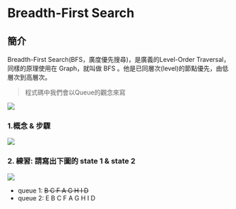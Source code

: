 # Breadth-First Search
## 簡介
Breadth-First Search(BFS，廣度優先搜尋)，是廣義的Level-Order Traversal，同樣的原理使用在 Graph，就叫做 BFS 。他是已同層次(level)的節點優先，由低層次到高層次。
> 程式碼中我們會以Queue的觀念來寫

![](https://i.imgur.com/BMd1yaz.png)

### 1.概念 & 步驟
![](https://i.imgur.com/1xkkRtI.png)

### 2. 練習: 請寫出下圖的 state 1 & state 2
![](https://i.imgur.com/LfoUsWK.png)

* queue 1: ~~B C  F  A G H I D~~
* queue 2: E B C F A G H I D
